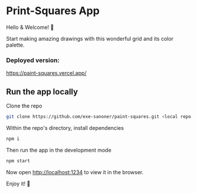# Print-Squares App

Hello & Welcome! 👋

Start making amazing drawings with this wonderful grid and its color palette.

### Deployed version:

https://paint-squares.vercel.app/

## Run the app locally

Clone the repo

```bash
git clone https://github.com/exe-sanoner/paint-squares.git <local repo name>
```

Within the repo's directory, install dependencies

```bash
npm i
```

Then run the app in the development mode

```bash
npm start
```

Now open [http://localhost:1234](http://localhost:1234) to view it in the browser.

Enjoy it! 🤗

